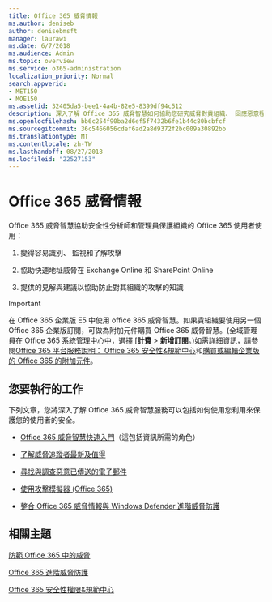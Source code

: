 ```yaml
---
title: Office 365 威脅情報
ms.author: deniseb
author: denisebmsft
manager: laurawi
ms.date: 6/7/2018
ms.audience: Admin
ms.topic: overview
ms.service: o365-administration
localization_priority: Normal
search.appverid:
- MET150
- MOE150
ms.assetid: 32405da5-bee1-4a4b-82e5-8399df94c512
description: 深入了解 Office 365 威脅智慧如何協助您研究威脅對貴組織、 回應惡意程式碼、 網路釣魚、 及其他 Office 365 已偵測代替您撥打電話的攻擊及搜尋威脅指標。威脅智慧是內建到 Office 365 E5 安全性及規範的系統可以為。
ms.openlocfilehash: bb6c254f90ba2d6ef5f7432b6fe1b44c80bcbfcf
ms.sourcegitcommit: 36c5466056cdef6ad2a8d9372f2bc009a30892bb
ms.translationtype: MT
ms.contentlocale: zh-TW
ms.lasthandoff: 08/27/2018
ms.locfileid: "22527153"
---
```

# <a name="office-365-threat-intelligence"></a>Office 365 威脅情報

Office 365 威脅智慧協助安全性分析師和管理員保護組織的 Office 365 使用者使用：
  
1. 變得容易識別、 監視和了解攻擊
    
2. 協助快速地址威脅在 Exchange Online 和 SharePoint Online
    
3. 提供的見解與建議以協助防止對其組織的攻擊的知識
    
> [!IMPORTANT]
> 在 Office 365 企業版 E5 中使用 office 365 威脅智慧。如果貴組織要使用另一個 Office 365 企業版訂閱，可做為附加元件購買 Office 365 威脅智慧。(全域管理員在 Office 365 系統管理中心中，選擇 [**計費** \> **新增訂閱**。)如需詳細資訊，請參閱[Office 365 平台服務說明： Office 365 安全性&amp;規範中心](https://technet.microsoft.com/en-us/library/dn933793.aspx)和[購買或編輯企業版的 Office 365 的附加元件](https://support.office.com/article/4e7b57d6-b93b-457d-aecd-0ea58bff07a6)。 
  
## <a name="what-do-you-want-to-do"></a>您要執行的工作

下列文章，您將深入了解 Office 365 威脅智慧服務可以包括如何使用您利用來保護您的使用者的安全。
  
- [Office 365 威脅智慧快速入門](get-started-with-ti.md)（這包括資訊所需的角色） 
    
- [了解威脅追蹤者最新及值得](threat-trackers.md)
    
- [尋找與調查惡意已傳送的電子郵件](investigate-malicious-email-that-was-delivered.md)
    
- [使用攻擊模擬器 (Office 365)](attack-simulator.md)
    
- [整合 Office 365 威脅情報與 Windows Defender 進階威脅防護](integrate-office-365-ti-with-wdatp.md)
    
## <a name="related-topics"></a>相關主題

[防範 Office 365 中的威脅](protect-against-threats.md)
  
[Office 365 進階威脅防護](office-365-atp.md)
  
[Office 365 安全性權限&amp;規範中心](permissions-in-the-security-and-compliance-center.md)
  

